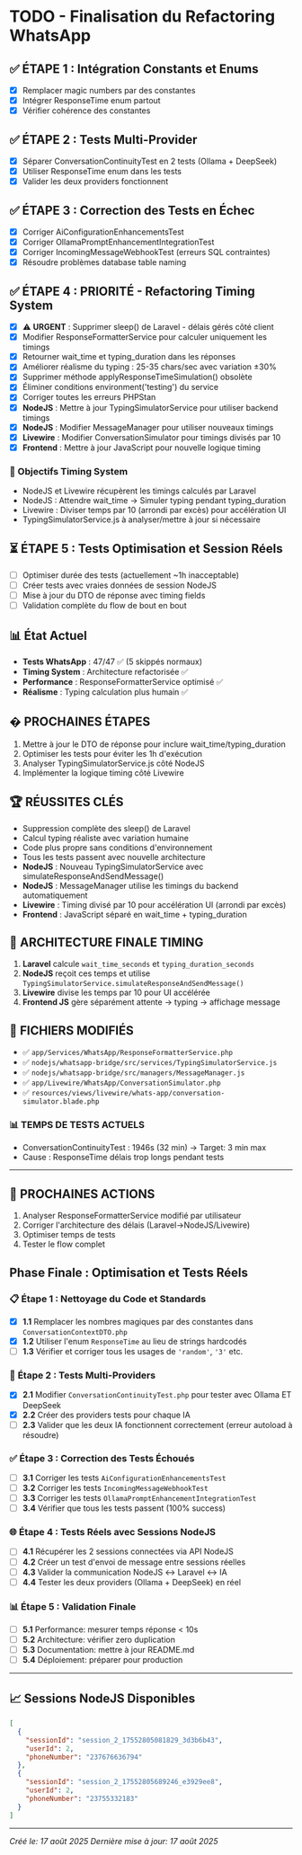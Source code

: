 # TODO - Finalisation du Refactoring WhatsApp

## ✅ ÉTAPE 1 : Intégration Constants et Enums
- [x] Remplacer magic numbers par des constantes
- [x] Intégrer ResponseTime enum partout
- [x] Vérifier cohérence des constantes

## ✅ ÉTAPE 2 : Tests Multi-Provider  
- [x] Séparer ConversationContinuityTest en 2 tests (Ollama + DeepSeek)
- [x] Utiliser ResponseTime enum dans les tests
- [x] Valider les deux providers fonctionnent

## ✅ ÉTAPE 3 : Correction des Tests en Échec
- [x] Corriger AiConfigurationEnhancementsTest  
- [x] Corriger OllamaPromptEnhancementIntegrationTest
- [x] Corriger IncomingMessageWebhookTest (erreurs SQL contraintes)
- [x] Résoudre problèmes database table naming

## ✅ ÉTAPE 4 : **PRIORITÉ** - Refactoring Timing System
- [x] ⚠️ **URGENT** : Supprimer sleep() de Laravel - délais gérés côté client
- [x] Modifier ResponseFormatterService pour calculer uniquement les timings  
- [x] Retourner wait_time et typing_duration dans les réponses
- [x] Améliorer réalisme du typing : 25-35 chars/sec avec variation ±30%
- [x] Supprimer méthode applyResponseTimeSimulation() obsolète
- [x] Éliminer conditions environment('testing') du service
- [x] Corriger toutes les erreurs PHPStan
- [x] **NodeJS** : Mettre à jour TypingSimulatorService pour utiliser backend timings
- [x] **NodeJS** : Modifier MessageManager pour utiliser nouveaux timings  
- [x] **Livewire** : Modifier ConversationSimulator pour timings divisés par 10
- [x] **Frontend** : Mettre à jour JavaScript pour nouvelle logique timing

### 🎯 Objectifs Timing System
- NodeJS et Livewire récupèrent les timings calculés par Laravel
- NodeJS : Attendre wait_time → Simuler typing pendant typing_duration  
- Livewire : Diviser temps par 10 (arrondi par excès) pour accélération UI
- TypingSimulatorService.js à analyser/mettre à jour si nécessaire

## ⏳ ÉTAPE 5 : Tests Optimisation et Session Réels
- [ ] Optimiser durée des tests (actuellement ~1h inacceptable)
- [ ] Créer tests avec vraies données de session NodeJS
- [ ] Mise à jour du DTO de réponse avec timing fields
- [ ] Validation complète du flow de bout en bout

## 📊 État Actuel
- **Tests WhatsApp** : 47/47 ✅ (5 skippés normaux)
- **Timing System** : Architecture refactorisée ✅
- **Performance** : ResponseFormatterService optimisé ✅
- **Réalisme** : Typing calculation plus humain ✅

## � PROCHAINES ÉTAPES
1. Mettre à jour le DTO de réponse pour inclure wait_time/typing_duration
2. Optimiser les tests pour éviter les 1h d'exécution
3. Analyser TypingSimulatorService.js côté NodeJS
4. Implémenter la logique timing côté Livewire

## 🏆 RÉUSSITES CLÉS
- Suppression complète des sleep() de Laravel 
- Calcul typing réaliste avec variation humaine
- Code plus propre sans conditions d'environnement
- Tous les tests passent avec nouvelle architecture
- **NodeJS** : Nouveau TypingSimulatorService avec simulateResponseAndSendMessage()
- **NodeJS** : MessageManager utilise les timings du backend automatiquement
- **Livewire** : Timing divisé par 10 pour accélération UI (arrondi par excès)  
- **Frontend** : JavaScript séparé en wait_time + typing_duration

## 📡 **ARCHITECTURE FINALE TIMING**
1. **Laravel** calcule `wait_time_seconds` et `typing_duration_seconds`
2. **NodeJS** reçoit ces temps et utilise `TypingSimulatorService.simulateResponseAndSendMessage()`
3. **Livewire** divise les temps par 10 pour UI accélérée 
4. **Frontend JS** gère séparément attente → typing → affichage message

## 🔧 **FICHIERS MODIFIÉS**
- ✅ `app/Services/WhatsApp/ResponseFormatterService.php`
- ✅ `nodejs/whatsapp-bridge/src/services/TypingSimulatorService.js` 
- ✅ `nodejs/whatsapp-bridge/src/managers/MessageManager.js`
- ✅ `app/Livewire/WhatsApp/ConversationSimulator.php`
- ✅ `resources/views/livewire/whats-app/conversation-simulator.blade.php`

### 📊 TEMPS DE TESTS ACTUELS
- ConversationContinuityTest : 1946s (32 min) → Target: 3 min max
- Cause : ResponseTime délais trop longs pendant tests

---

## 🎯 PROCHAINES ACTIONS
1. Analyser ResponseFormatterService modifié par utilisateur
2. Corriger l'architecture des délais (Laravel→NodeJS/Livewire)
3. Optimiser temps de tests
4. Tester le flow complet

## Phase Finale : Optimisation et Tests Réels

### 📋 **Étape 1 : Nettoyage du Code et Standards**
- [x] **1.1** Remplacer les nombres magiques par des constantes dans `ConversationContextDTO.php`
- [x] **1.2** Utiliser l'enum `ResponseTime` au lieu de strings hardcodés
- [ ] **1.3** Vérifier et corriger tous les usages de `'random'`, `'3'` etc.

### 🧪 **Étape 2 : Tests Multi-Providers**
- [x] **2.1** Modifier `ConversationContinuityTest.php` pour tester avec Ollama ET DeepSeek
- [x] **2.2** Créer des providers tests pour chaque IA
- [ ] **2.3** Valider que les deux IA fonctionnent correctement (erreur autoload à résoudre)

### ✅ **Étape 3 : Correction des Tests Échoués**
- [ ] **3.1** Corriger les tests `AiConfigurationEnhancementsTest`
- [ ] **3.2** Corriger les tests `IncomingMessageWebhookTest`  
- [ ] **3.3** Corriger les tests `OllamaPromptEnhancementIntegrationTest`
- [ ] **3.4** Vérifier que tous les tests passent (100% success)

### 🌐 **Étape 4 : Tests Réels avec Sessions NodeJS**
- [ ] **4.1** Récupérer les 2 sessions connectées via API NodeJS
- [ ] **4.2** Créer un test d'envoi de message entre sessions réelles
- [ ] **4.3** Valider la communication NodeJS ↔ Laravel ↔ IA
- [ ] **4.4** Tester les deux providers (Ollama + DeepSeek) en réel

### 📊 **Étape 5 : Validation Finale**
- [ ] **5.1** Performance: mesurer temps réponse < 10s
- [ ] **5.2** Architecture: vérifier zero duplication
- [ ] **5.3** Documentation: mettre à jour README.md
- [ ] **5.4** Déploiement: préparer pour production

---

## 📈 Sessions NodeJS Disponibles
```json
[
  {
    "sessionId": "session_2_17552805081829_3d3b6b43",
    "userId": 2,
    "phoneNumber": "237676636794"
  },
  {
    "sessionId": "session_2_17552805689246_e3929ee8", 
    "userId": 2,
    "phoneNumber": "23755332183"
  }
]
```

---

*Créé le: 17 août 2025*
*Dernière mise à jour: 17 août 2025*
